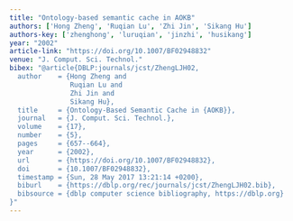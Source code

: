 ```yaml
---
title: "Ontology-based semantic cache in AOKB"
authors: ['Hong Zheng', 'Ruqian Lu', 'Zhi Jin', 'Sikang Hu']
authors-key: ['zhenghong', 'luruqian', 'jinzhi', 'husikang']
year: "2002"
article-link: "https://doi.org/10.1007/BF02948832"
venue: "J. Comput. Sci. Technol."
bibex: "@article{DBLP:journals/jcst/ZhengLJH02,
  author    = {Hong Zheng and
               Ruqian Lu and
               Zhi Jin and
               Sikang Hu},
  title     = {Ontology-Based Semantic Cache in {AOKB}},
  journal   = {J. Comput. Sci. Technol.},
  volume    = {17},
  number    = {5},
  pages     = {657--664},
  year      = {2002},
  url       = {https://doi.org/10.1007/BF02948832},
  doi       = {10.1007/BF02948832},
  timestamp = {Sun, 28 May 2017 13:21:14 +0200},
  biburl    = {https://dblp.org/rec/journals/jcst/ZhengLJH02.bib},
  bibsource = {dblp computer science bibliography, https://dblp.org}
}"
---
```


